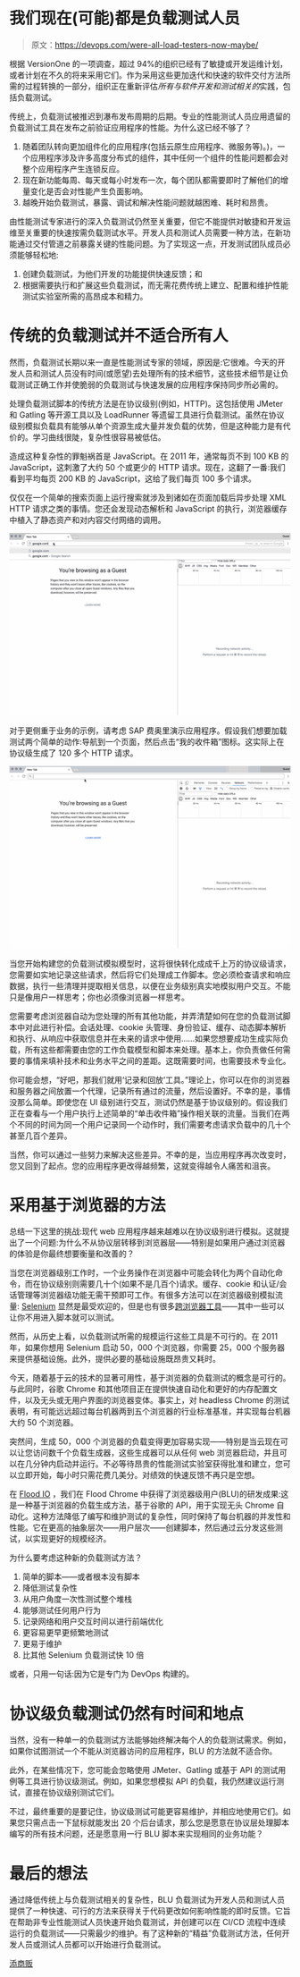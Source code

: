 # 我们现在(可能)都是负载测试人员

> 原文：<https://devops.com/were-all-load-testers-now-maybe/>

根据 VersionOne 的一项调查，超过 94%的组织已经有了敏捷或开发运维计划，或者计划在不久的将来采用它们。作为采用这些更加迭代和快速的软件交付方法所需的过程转换的一部分，组织正在重新评估*所有与软件开发和测试相关的*实践，包括负载测试。

传统上，负载测试被推迟到瀑布发布周期的后期。专业的性能测试人员应用遗留的负载测试工具在发布之前验证应用程序的性能。为什么这已经不够了？

1.  随着团队转向更加组件化的应用程序(包括云原生应用程序、微服务等)。)，一个应用程序涉及许多高度分布式的组件，其中任何一个组件的性能问题都会对整个应用程序产生连锁反应。
2.  现在新功能每周、每天或每小时发布一次，每个团队都需要即时了解他们的增量变化是否会对性能产生负面影响。
3.  越晚开始负载测试，暴露、调试和解决性能问题就越困难、耗时和昂贵。

由性能测试专家进行的深入负载测试仍然至关重要，但它不能提供对敏捷和开发运维至关重要的快速按需负载测试水平。开发人员和测试人员需要一种方法，在新功能通过交付管道之前暴露关键的性能问题。为了实现这一点，开发测试团队成员必须能够轻松地:

1.  创建负载测试，为他们开发的功能提供快速反馈；和
2.  根据需要执行和扩展这些负载测试，而无需花费传统上建立、配置和维护性能测试实验室所需的高昂成本和精力。

# 传统的负载测试并不适合所有人

然而，负载测试长期以来一直是性能测试专家的领域，原因是:它很难。今天的开发人员和测试人员没有时间(或愿望)去处理所有的技术细节，这些技术细节是让负载测试正确工作并使脆弱的负载测试与快速发展的应用程序保持同步所必需的。

处理负载测试脚本的传统方法是在协议级别(例如，HTTP)。这包括使用 JMeter 和 Gatling 等开源工具以及 LoadRunner 等遗留工具进行负载测试。虽然在协议级别模拟负载具有能够从单个资源生成大量并发负载的优势，但是这种能力是有代价的。学习曲线很陡，复杂性很容易被低估。

造成这种复杂性的罪魁祸首是 JavaScript。在 2011 年，通常每页不到 100 KB 的 JavaScript，这刺激了大约 50 个或更少的 HTTP 请求。现在，这翻了一番:我们看到平均每页 200 KB 的 JavaScript，这给了我们每页 100 多个请求。

仅仅在一个简单的搜索页面上运行搜索就涉及到诸如在页面加载后异步处理 XML HTTP 请求之类的事情。您还会发现动态解析和 JavaScript 的执行，浏览器缓存中植入了静态资产和对内容交付网络的调用。

![](img/278de40d764b63186ba82e919f5fb07c.png)

对于更侧重于业务的示例，请考虑 SAP 费奥里演示应用程序。假设我们想要加载测试两个简单的动作:导航到一个页面，然后点击“我的收件箱”图标。这实际上在协议级生成了 120 多个 HTTP 请求。

![](img/66ffc4d1cc593e89f5377317e05ce7e1.png)

当您开始构建您的负载测试模拟模型时，这将很快转化成成千上万的协议级请求，您需要如实地记录这些请求，然后将它们处理成工作脚本。您必须检查请求和响应数据，执行一些清理并提取相关信息，以便在业务级别真实地模拟用户交互。不能只是像用户一样思考；你也必须像浏览器一样思考。

您需要考虑浏览器自动为您处理的所有其他功能，并弄清楚如何在您的负载测试脚本中对此进行补偿。会话处理、cookie 头管理、身份验证、缓存、动态脚本解析和执行、从响应中获取信息并在未来的请求中使用……如果您想要成功生成实际负载，所有这些都需要由您的工作负载模型和脚本来处理。基本上，你负责做任何需要的事情来填补技术和业务水平之间的差距。这既需要时间，也需要技术专业化。

你可能会想，“好吧，那我们就用‘记录和回放’工具。”理论上，你可以在你的浏览器和服务器之间放置一个代理，记录所有通过的流量，然后设置好。不幸的是，事情没那么简单。即使您在 UI 级别进行交互，测试仍然是基于协议级别的。假设我们正在查看与一个用户执行上述简单的“单击收件箱”操作相关联的流量。当我们在两个不同的时间为同一个用户记录同一个动作时，我们需要考虑请求负载中的几十个甚至几百个差异。

当然，你可以通过一些努力来解决这些差异。不幸的是，当应用程序再次改变时，您又回到了起点。您的应用程序更改得越频繁，这就变得越令人痛苦和沮丧。

# 采用基于浏览器的方法

总结一下这里的挑战:现代 web 应用程序越来越难以在协议级别进行模拟。这就提出了一个问题:为什么不从协议层转移到浏览器层——特别是如果用户通过浏览器的体验是你最终想要衡量和改善的？

当您在浏览器级别工作时，一个业务操作在浏览器中可能会转化为两个自动化命令，而在协议级别则需要几十个(如果不是几百个)请求。缓存、cookie 和认证/会话管理等浏览器级功能无需干预即可工作。有很多方法可以在浏览器级别模拟流量: [Selenium](http://www.seleniumhq.org/) 显然是最受欢迎的，但是也有很多[跨浏览器工具](https://en.wikipedia.org/wiki/List_of_web_testing_tools)——其中一些可以让你不用进入脚本就可以测试。

然而，从历史上看，以负载测试所需的规模运行这些工具是不可行的。在 2011 年，如果你想用 Selenium 启动 50，000 个浏览器，你需要 25，000 个服务器来提供基础设施。此外，提供必要的基础设施既昂贵又耗时。

今天，随着基于云的技术的显著可用性，基于浏览器的负载测试的概念是可行的。与此同时，谷歌 Chrome 和其他项目正在提供快速自动化和更好的内存配置文件，以及无头或无用户界面的浏览器变体。事实上，对 headless Chrome 的测试表明，有可能远远超过每台机器两到五个浏览器的行业标准基准，并实现每台机器大约 50 个浏览器。

突然间，生成 50，000 个浏览器的负载变得更加容易实现——特别是当云现在可以让您访问数千个负载生成器，这些生成器可以从任何 web 浏览器启动，并且可以在几分钟内启动并运行。不必等待昂贵的性能测试实验室获得批准和建立，您可以立即开始，每小时只需花费几美分。对绩效的快速反馈不再只是空想。

在 [Flood IO](https://flood.io/) ，我们在 Flood Chrome 中获得了浏览器级用户(BLU)的研发成果:这是一种基于浏览器的负载生成方法，基于谷歌的 API，用于实现无头 Chrome 自动化。这种方法降低了编写和维护测试的复杂性，同时保持了每台机器的并发性和性能。它在更高的抽象层次——用户层次——创建脚本，然后通过云分发这些测试，以实现更好的规模经济。

为什么要考虑这种新的负载测试方法？

1.  简单的脚本——或者根本没有脚本
2.  降低测试复杂性
3.  从用户角度一次性测试整个堆栈
4.  能够测试任何用户行为
5.  记录网络和用户交互时间以进行前端优化
6.  更容易更早更频繁地测试
7.  更易于维护
8.  比其他 Selenium 负载测试快 10 倍

或者，只用一句话:因为它是专门为 DevOps 构建的。

# 协议级负载测试仍然有时间和地点

当然，没有一种单一的负载测试方法能够始终解决每个人的负载测试需求。例如，如果你试图测试一个不能从浏览器访问的应用程序，BLU 的方法就不适合你。

此外，在某些情况下，您可能会忽略使用 JMeter、Gatling 或基于 API 的测试用例等工具进行协议级测试。例如，如果您想模拟 API 的负载，我仍然建议运行测试，直接在协议级别测试它们。

不过，最终重要的是要记住，协议级测试可能更容易维护，并相应地使用它们。如果您只需点击一下鼠标就能发出 20 个后台请求，那么您是愿意在协议层处理脚本编写的所有技术问题，还是愿意用一行 BLU 脚本来实现相同的业务功能？

# 最后的想法

通过降低传统上与负载测试相关的复杂性，BLU 负载测试为开发人员和测试人员提供了一种快速、可行的方法来获得关于代码更改如何影响性能的即时反馈。它旨在帮助非专业性能测试人员快速开始负载测试，并创建可以在 CI/CD 流程中连续运行的负载测试——只需最少的维护。有了这种新的“精益”负载测试方法，任何开发人员或测试人员都可以开始进行负载测试。

[添商贩](https://devops.com/author/tim-koopmans/)